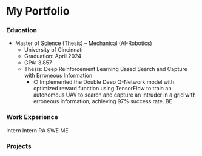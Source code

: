 # My Portfolio

### Education
- Master of Science (Thesis) – Mechanical (AI-Robotics)
  - University of Cincinnati
  - Graduation: April 2024
  - GPA: 3.857
  - Thesis: Deep Reinforcement Learning Based Search and Capture with Erroneous Information
      - ○	Implemented the Double Deep Q-Network model with optimized reward function using TensorFlow to train an autonomous UAV to search and capture an intruder in a grid with erroneous information, achieving 97% success rate.
BE

### Work Experience
Intern
Intern
RA
SWE
ME

### Projects
